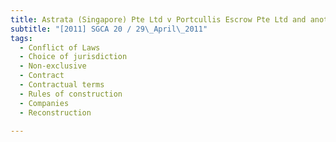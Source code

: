 ```yaml
---
title: Astrata (Singapore) Pte Ltd v Portcullis Escrow Pte Ltd and another and other matters 
subtitle: "[2011] SGCA 20 / 29\_April\_2011"
tags:
  - Conflict of Laws
  - Choice of jurisdiction
  - Non-exclusive
  - Contract
  - Contractual terms
  - Rules of construction
  - Companies
  - Reconstruction

---
```


